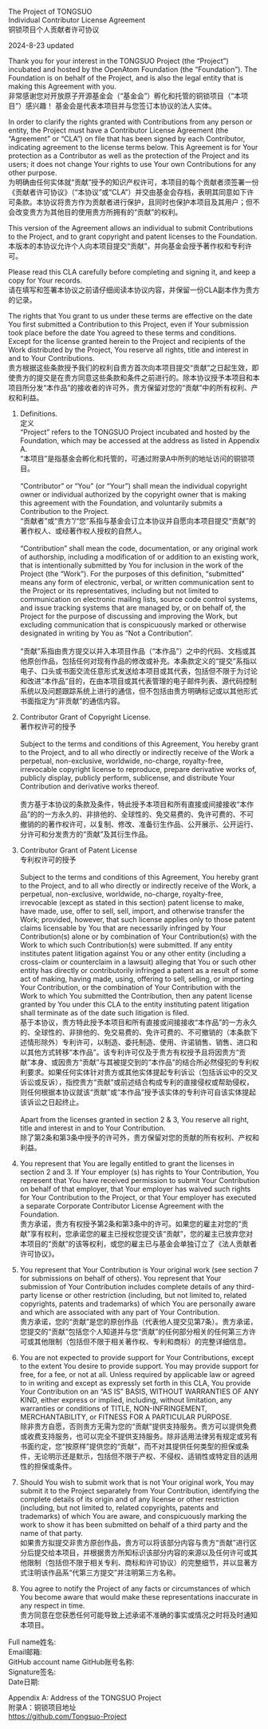 
The Project of TONGSUO<br />Individual Contributor License Agreement<br />铜锁项目个人贡献者许可协议

2024-8-23 updated  

Thank you for your interest in the TONGSUO Project (the “Project”) incubated and hosted by the OpenAtom Foundation (the “Foundation”). The Foundation is on behalf of the Project, and is also the legal entity that is making this Agreement with you.<br />
非常感谢您对开放原子开源基金会（“基金会”）孵化和托管的铜锁项目（“本项目”）感兴趣！ 基金会是代表本项目并与您签订本协议的法人实体。

In order to clarify the rights granted with Contributions from any person or entity, the Project must have a Contributor License Agreement (the “Agreement” or “CLA”) on file that has been signed by each Contributor, indicating agreement to the license terms below. This Agreement is for Your protection as a Contributor as well as the protection of the Project and its users; it does not change Your rights to use Your own Contributions for any other purpose.<br />为明确由任何实体就“贡献”授予的知识产权许可，本项目的每个贡献者须签署一份《贡献者许可协议》（“本协议”或“CLA”）并交由基金会存档，表明其同意如下许可条款。本协议将贵方作为贡献者进行保护，且同时也保护本项目及其用户；但不会改变贵方为其他目的使用贵方所拥有的“贡献”的权利。

This version of the Agreement allows an individual to submit Contributions to the Project, and to grant copyright and patent licenses to the Foundation.<br />本版本的本协议允许个人向本项目提交“贡献”，并向基金会授予著作权和专利许可。

Please read this CLA carefully before completing and signing it, and keep a copy for Your records.<br />请在填写和签署本协议之前请仔细阅读本协议内容，并保留一份CLA副本作为贵方的记录。

The rights that You grant to us under these terms are effective on the date You first submitted a Contribution to this Project, even if Your submission took place before the date You agreed to these terms and conditions. Except for the license granted herein to the Project and recipients of the Work distributed by the Project, You reserve all rights, title and interest in and to Your Contributions.<br />贵方根据这些条款授予我们的权利自贵方首次向本项目提交“贡献”之日起生效，即使贵方的提交是在贵方同意这些条款和条件之前进行的。除本协议授予本项目和本项目所分发“本作品”的接收者的许可外，贵方保留对您的“贡献”中的所有权利、产权和利益。

1. Definitions.<br />
定义<br />
“Project” refers to the TONGSUO Project incubated and hosted by the Foundation, which may be accessed at the address as listed in Appendix A.<br />“本项目”是指基金会孵化和托管的，可通过附录A中所列的地址访问的铜锁项目。<br /><br />“Contributor” or “You” (or “Your”) shall mean the individual copyright owner or individual authorized by the copyright owner that is making this agreement with the Foundation, and voluntarily submits a Contribution to the Project.<br />
“贡献者”或“贵方”/“您”系指与基金会订立本协议并自愿向本项目提交“贡献”的著作权人、或经著作权人授权的自然人。<br /><br />“Contribution” shall mean the code, documentation, or any original work of authorship, including a modification of or addition to an existing work, that is intentionally submitted by You  for inclusion in the work of the Project (the “Work”). For the purposes of this definition, “submitted” means any form of electronic, verbal, or written communication sent to the Project or its representatives, including but not limited to communication on electronic mailing lists, source code control systems, and issue tracking systems that are managed by, or on behalf of, the Project for the purpose of discussing and improving the Work, but excluding communication that is conspicuously marked or otherwise designated in writing by You as “Not a Contribution”.<br /><br />“贡献”系指由贵方提交以并入本项目作品（“本作品”）之中的代码、文档或其他原创作品，包括任何对现有作品的修改或补充。本条款定义的“提交”系指以电子、口头或书面交流任意形式发送给本项目或其代表，包括但不限于为讨论和改进“本作品”目的，在由本项目或其代表管理的电子邮件列表、源代码控制系统以及问题跟踪系统上进行的通信，但不包括由贵方明确标记或以其他形式书面指定为“非贡献”的通信内容。

2. Contributor Grant of Copyright License.<br />
著作权许可的授予<br /><br />
Subject to the terms and conditions of this Agreement, You hereby grant to the Project, and to all who directly or indirectly receive of the Work a perpetual, non-exclusive, worldwide, no-charge, royalty-free, irrevocable copyright license to reproduce, prepare derivative works of, publicly display, publicly perform, sublicense, and distribute Your Contribution and derivative works thereof.<br /><br />
贵方基于本协议的条款及条件，特此授予本项目和所有直接或间接接收“本作品”的的一方永久的、非排他的、全球性的、免交易费的、免许可费的、不可撤销的的著作权许可，以复制、修改、准备衍生作品、公开展示、公开运行、分许可和分发贵方的“贡献”及其衍生作品。

3. Contributor Grant of Patent License<br />
专利权许可的授予<br /><br />
Subject to the terms and conditions of this Agreement, You hereby grant to the Project, and to all who directly or indirectly receive of the Work, a perpetual, non-exclusive, worldwide, no-charge, royalty-free, irrevocable (except as stated in this section) patent license to make, have made, use, offer to sell, sell, import, and otherwise transfer the Work; provided, however, that such license applies only to those patent claims licensable by You that are necessarily infringed by Your Contribution(s) alone or by combination of Your Contribution(s) with the Work to which such Contribution(s) were submitted. If any entity institutes patent litigation against You or any other entity (including a cross-claim or counterclaim in a lawsuit) alleging that You or such other entity has directly or contributorily infringed a patent as a result of some act of making, having made, using, offering to sell, selling, or importing Your Contribution, or the combination of Your Contribution with the Work to which You submitted the Contribution, then any patent license granted by You under this CLA to the entity instituting patent litigation shall terminate as of the date such litigation is filed.<br />
基于本协议，贵方特此授予本项目和所有直接或间接接收“本作品”的一方永久的、全球性的、非排他的、免交易费的、免许可费的、不可撤销的（本条款下述情形除外）专利许可，以制造、委托制造、使用、许诺销售、销售、进口和以其他方式转移“本作品”。该专利许可仅及于贵方有权授予且将因贵方“贡献”本身、或因贵方“贡献”与其被提交到的“本作品”的结合所必然侵犯的专利权利要求。如果任何实体针对贵方或其他实体提起专利诉讼（包括诉讼中的交叉诉讼或反诉），指控贵方“贡献”或前述结合构成专利的直接侵权或帮助侵权，则任何根据本协议就该“贡献”或“本作品”授予该实体的专利许可自该实体提起该诉讼之日起终止。<br /><br />
Apart from the licenses granted in section 2 & 3, You reserve all right, title and interest in and to Your Contribution.<br />
除了第2条和第3条中授予的许可外，贵方保留对您的贡献的所有权利、产权和利益。

4. You represent that You are legally entitled to grant the licenses in section 2 and 3. If Your employer (s) has rights to Your Contribution, You represent that You have received permission to submit Your Contribution on behalf of that employer, that Your employer has waived such rights for Your Contribution to the Project, or that Your employer has executed a separate Corporate Contributor License Agreement with the Foundation.<br />
贵方承诺，贵方有权授予第2条和第3条中的许可。如果您的雇主对您的“贡献”享有权利，您承诺您的雇主已授权您提交该“贡献”，您的雇主已放弃您对本项目的“贡献”的该等权利，或您的雇主已与基金会单独订立了《法人贡献者许可协议》。

5. You represent that Your Contribution is Your original work (see section 7 for submissions on behalf of others). You represent that Your submission of Your Contribution includes complete details of any third-party license or other restriction (including, but not limited to, related copyrights, patents and trademarks) of which You are personally aware and which are associated with any part of Your Contribution.<br />
贵方承诺，您的“贡献”是您的原创作品（代表他人提交见第7条）。贵方承诺，您提交的“贡献”包括您个人知道并与您“贡献”的任何部分相关的任何第三方许可或其他限制（包括但不限于相关著作权、专利和商标）的完整详细信息。

6. You are not expected to provide support for Your Contributions, except to the extent You desire to provide support. You may provide support for free, for a fee, or not at all. Unless required by applicable law or agreed to in writing and except as expressly set forth in this CLA, You provide Your Contribution on an “AS IS” BASIS, WITHOUT WARRANTIES OF ANY KIND, either express or implied, including, without limitation, any warranties or conditions of TITLE, NON-INFRINGEMENT, MERCHANTABILITY, or FITNESS FOR A PARTICULAR PURPOSE.<br />
除非贵方自愿，否则贵方无需为您的“贡献”提供支持服务。贵方可以提供免费或收费支持服务，也可以完全不提供支持服务。除非适用法律另有规定或另有书面约定，您“按原样”提供您的“贡献”，而不对其提供任何类型的担保或条件，无论明示还是默示，包括但不限于产权、不侵权、适销性或特定目的适用性的担保或条件。

7. Should You wish to submit work that is not Your original work, You may submit it to the Project separately from Your Contribution, identifying the complete details of its origin and of any license or other restriction (including, but not limited to, related copyrights, patents and trademarks) of which You are aware, and conspicuously marking the work to show it has been submitted on behalf of a third party and the name of that party.<br />
如果贵方拟提交非贵方原创作品，贵方可以将该部分内容与贵方“贡献”进行区分后提交给本项目，并根据贵方所知标识该部分内容的来源以及任何许可或其他限制（包括但不限于相关专利、商标和许可协议）的完整细节，并以显著方式注明该作品系“代第三方提交”并注明第三方名称。

8. You agree to notify the Project of any facts or circumstances of which You become aware that would make these representations inaccurate in any respect in time.<br />
贵方同意在您获悉任何可能导致上述承诺不准确的事实或情况之时将及时通知本项目。



Full name姓名:<br />
Email邮箱:<br />
GitHub account name GitHub账号名称:<br />
Signature签名:<br />
Date日期:<br />




Appendix A: Address of the TONGSUO Project<br />
附录A：铜锁项目地址<br />
[https://github.com/Tongsuo-Project ](https://github.com/Tongsuo-Project )


